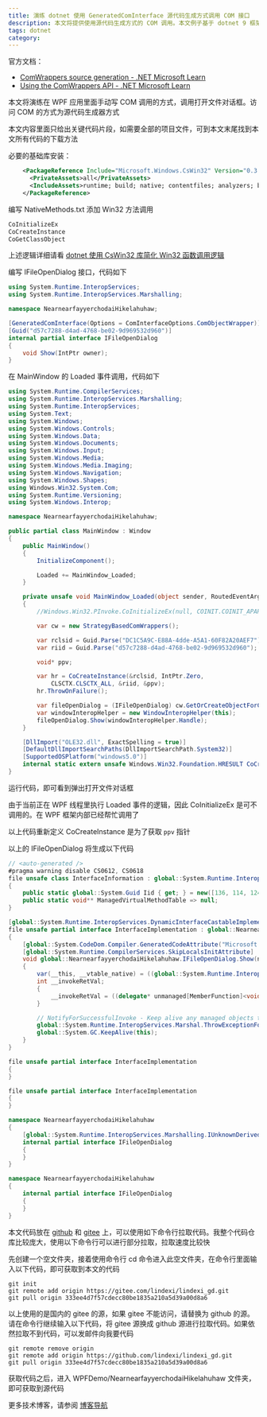 ```yaml
---
title: 演练 dotnet 使用 GeneratedComInterface 源代码生成方式调用 COM 接口
description: 本文将提供使用源代码生成方式的 COM 调用。本文例子基于 dotnet 9 框架
tags: dotnet
category: 
---
```


<!-- 发布 -->
<!-- 博客 -->

官方文档：

- [ComWrappers source generation - .NET Microsoft Learn](https://learn.microsoft.com/en-us/dotnet/standard/native-interop/comwrappers-source-generation )
- [Using the ComWrappers API - .NET Microsoft Learn](https://learn.microsoft.com/en-us/dotnet/standard/native-interop/tutorial-comwrappers )

本文将演练在 WPF 应用里面手动写 COM 调用的方式，调用打开文件对话框。访问 COM 的方式为源代码生成器方式

本文内容里面只给出关键代码片段，如需要全部的项目文件，可到本文末尾找到本文所有代码的下载方法

必要的基础库安装：

```xml
    <PackageReference Include="Microsoft.Windows.CsWin32" Version="0.3.106">
      <PrivateAssets>all</PrivateAssets>
      <IncludeAssets>runtime; build; native; contentfiles; analyzers; buildtransitive</IncludeAssets>
    </PackageReference>
```

编写 NativeMethods.txt 添加 Win32 方法调用

```csharp
CoInitializeEx
CoCreateInstance
CoGetClassObject
```

上述逻辑详细请看 [dotnet 使用 CsWin32 库简化 Win32 函数调用逻辑](https://blog.lindexi.com/post/dotnet-%E4%BD%BF%E7%94%A8-CsWin32-%E5%BA%93%E7%AE%80%E5%8C%96-Win32-%E5%87%BD%E6%95%B0%E8%B0%83%E7%94%A8%E9%80%BB%E8%BE%91.html )

编写 IFileOpenDialog 接口，代码如下

```csharp
using System.Runtime.InteropServices;
using System.Runtime.InteropServices.Marshalling;

namespace NearnearfayyerchodaiHikelahuhaw;

[GeneratedComInterface(Options = ComInterfaceOptions.ComObjectWrapper)]
[Guid("d57c7288-d4ad-4768-be02-9d969532d960")]
internal partial interface IFileOpenDialog
{
    void Show(IntPtr owner);
}
```

在 MainWindow 的 Loaded 事件调用，代码如下

```csharp
using System.Runtime.CompilerServices;
using System.Runtime.InteropServices.Marshalling;
using System.Runtime.InteropServices;
using System.Text;
using System.Windows;
using System.Windows.Controls;
using System.Windows.Data;
using System.Windows.Documents;
using System.Windows.Input;
using System.Windows.Media;
using System.Windows.Media.Imaging;
using System.Windows.Navigation;
using System.Windows.Shapes;
using Windows.Win32.System.Com;
using System.Runtime.Versioning;
using System.Windows.Interop;

namespace NearnearfayyerchodaiHikelahuhaw;

public partial class MainWindow : Window
{
    public MainWindow()
    {
        InitializeComponent();

        Loaded += MainWindow_Loaded;
    }

    private unsafe void MainWindow_Loaded(object sender, RoutedEventArgs e)
    {
        //Windows.Win32.PInvoke.CoInitializeEx(null, COINIT.COINIT_APARTMENTTHREADED | COINIT.COINIT_DISABLE_OLE1DDE);

        var cw = new StrategyBasedComWrappers();

        var rclsid = Guid.Parse("DC1C5A9C-E88A-4dde-A5A1-60F82A20AEF7");
        var riid = Guid.Parse("d57c7288-d4ad-4768-be02-9d969532d960");

        void* ppv;

        var hr = CoCreateInstance(&rclsid, IntPtr.Zero,
            CLSCTX.CLSCTX_ALL, &riid, &ppv);
        hr.ThrowOnFailure();

        var fileOpenDialog = (IFileOpenDialog) cw.GetOrCreateObjectForComInstance(new IntPtr(ppv), CreateObjectFlags.None);
        var windowInteropHelper = new WindowInteropHelper(this);
        fileOpenDialog.Show(windowInteropHelper.Handle);
    }

    [DllImport("OLE32.dll", ExactSpelling = true)]
    [DefaultDllImportSearchPaths(DllImportSearchPath.System32)]
    [SupportedOSPlatform("windows5.0")]
    internal static extern unsafe Windows.Win32.Foundation.HRESULT CoCreateInstance(global::System.Guid* rclsid, IntPtr pUnkOuter, Windows.Win32.System.Com.CLSCTX dwClsContext, global::System.Guid* riid, void* ppv);
}
```

运行代码，即可看到弹出打开文件对话框

由于当前正在 WPF 线程里执行 Loaded 事件的逻辑，因此 CoInitializeEx 是可不调用的。在 WPF 框架内部已经帮忙调用了

以上代码重新定义 CoCreateInstance 是为了获取 `ppv` 指针

以上的 IFileOpenDialog 将生成以下代码

```csharp
// <auto-generated />
#pragma warning disable CS0612, CS0618
file unsafe class InterfaceInformation : global::System.Runtime.InteropServices.Marshalling.IIUnknownInterfaceType
{
    public static global::System.Guid Iid { get; } = new([136, 114, 124, 213, 173, 212, 104, 71, 190, 2, 157, 150, 149, 50, 217, 96]);
    public static void** ManagedVirtualMethodTable => null;
}

[global::System.Runtime.InteropServices.DynamicInterfaceCastableImplementationAttribute]
file unsafe partial interface InterfaceImplementation : global::NearnearfayyerchodaiHikelahuhaw.IFileOpenDialog
{
    [global::System.CodeDom.Compiler.GeneratedCodeAttribute("Microsoft.Interop.ComInterfaceGenerator", "9.0.11.11010")]
    [global::System.Runtime.CompilerServices.SkipLocalsInitAttribute]
    void global::NearnearfayyerchodaiHikelahuhaw.IFileOpenDialog.Show(nint owner)
    {
        var(__this, __vtable_native) = ((global::System.Runtime.InteropServices.Marshalling.IUnmanagedVirtualMethodTableProvider)this).GetVirtualMethodTableInfoForKey(typeof(global::NearnearfayyerchodaiHikelahuhaw.IFileOpenDialog));
        int __invokeRetVal;
        {
            __invokeRetVal = ((delegate* unmanaged[MemberFunction]<void*, nint, int> )__vtable_native[3])(__this, owner);
        }

        // NotifyForSuccessfulInvoke - Keep alive any managed objects that need to stay alive across the call.
        global::System.Runtime.InteropServices.Marshal.ThrowExceptionForHR(__invokeRetVal);
        global::System.GC.KeepAlive(this);
    }
}

file unsafe partial interface InterfaceImplementation
{
}

file unsafe partial interface InterfaceImplementation
{
}

namespace NearnearfayyerchodaiHikelahuhaw
{
    [global::System.Runtime.InteropServices.Marshalling.IUnknownDerivedAttribute<InterfaceInformation, InterfaceImplementation>]
    internal partial interface IFileOpenDialog
    {
    }
}

namespace NearnearfayyerchodaiHikelahuhaw
{
    internal partial interface IFileOpenDialog
    {
    }
}
```

本文代码放在 [github](https://github.com/lindexi/lindexi_gd/tree/333ee4d7f57cdecc80be1835a210a5d39a00d8a6/WPFDemo/NearnearfayyerchodaiHikelahuhaw) 和 [gitee](https://gitee.com/lindexi/lindexi_gd/tree/333ee4d7f57cdecc80be1835a210a5d39a00d8a6/WPFDemo/NearnearfayyerchodaiHikelahuhaw) 上，可以使用如下命令行拉取代码。我整个代码仓库比较庞大，使用以下命令行可以进行部分拉取，拉取速度比较快

先创建一个空文件夹，接着使用命令行 cd 命令进入此空文件夹，在命令行里面输入以下代码，即可获取到本文的代码

```
git init
git remote add origin https://gitee.com/lindexi/lindexi_gd.git
git pull origin 333ee4d7f57cdecc80be1835a210a5d39a00d8a6
```

以上使用的是国内的 gitee 的源，如果 gitee 不能访问，请替换为 github 的源。请在命令行继续输入以下代码，将 gitee 源换成 github 源进行拉取代码。如果依然拉取不到代码，可以发邮件向我要代码

```
git remote remove origin
git remote add origin https://github.com/lindexi/lindexi_gd.git
git pull origin 333ee4d7f57cdecc80be1835a210a5d39a00d8a6
```

获取代码之后，进入 WPFDemo/NearnearfayyerchodaiHikelahuhaw 文件夹，即可获取到源代码

更多技术博客，请参阅 [博客导航](https://blog.lindexi.com/post/%E5%8D%9A%E5%AE%A2%E5%AF%BC%E8%88%AA.html )

